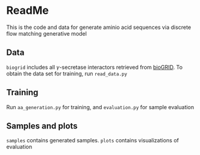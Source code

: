 # ReadMe

This is the code and data for generate aminio acid sequences via discrete flow matching generative model

## Data

`biogrid` includes all $\gamma$-secretase interactors retrieved from [bioGRID](https://thebiogrid.org/). To obtain the data set for training, run `read_data.py`

## Training

Run `aa_generation.py` for training, and `evaluation.py` for sample evaluation

## Samples and plots

`samples` contains generated samples. `plots` contains visualizations of evaluation

